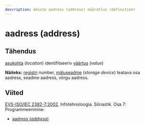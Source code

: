```yaml
---
description: mõiste aadress (address) määratlus (definition)
---
```


# aadress (address)

## Tähendus

[asukohta](asukoht-location.md) (_location_) identifitseeriv [väärtus](andmevaeaertus-data-value.md) (_value_)

**Näiteks:** [registri](register-register.md) number, [mäluseadme](maeluseade-storage-device.md) (_storage device_) teatava osa aadress, seadme aadress, võrgu aadress.

## Viited

[EVS-ISO/IEC 2382-7:2002](https://www.evs.ee/et/evs-iso-iec-2382-7-2002), Infotehnoloogia. Sõnastik. Osa 7: Programmeerimine:

* [aadress (_address_)](http://www.eki.ee/dict/its/index.cgi?Q=D0FEB087-6C03-1014-88DC-FC5F0DBED45A\&F=GUID\&C01=1\&C02=0\&C10=1)

